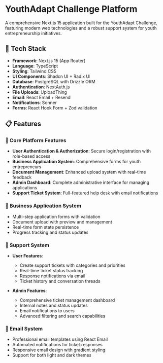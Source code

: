 # YouthAdapt Challenge Platform

A comprehensive Next.js 15 application built for the YouthAdapt Challenge, featuring modern web technologies and a robust support system for youth entrepreneurship initiatives.

## 🚀 Tech Stack

- **Framework**: Next.js 15 (App Router)
- **Language**: TypeScript
- **Styling**: Tailwind CSS
- **UI Components**: Shadcn UI + Radix UI
- **Database**: PostgreSQL with Drizzle ORM
- **Authentication**: NextAuth.js
- **File Uploads**: UploadThing
- **Email**: React Email + Resend
- **Notifications**: Sonner
- **Forms**: React Hook Form + Zod validation

## 📋 Features

### 🎯 Core Platform Features
- **User Authentication & Authorization**: Secure login/registration with role-based access
- **Business Application System**: Comprehensive forms for youth entrepreneurs
- **Document Management**: Enhanced upload system with real-time feedback
- **Admin Dashboard**: Complete administrative interface for managing applications
- **Support Ticket System**: Full-featured help desk with email notifications

### 💼 Business Application System
- Multi-step application forms with validation
- Document upload with preview and management
- Real-time form state persistence
- Progress tracking and status updates

### 🎫 Support System
- **User Features**:
  - Create support tickets with categories and priorities
  - Real-time ticket status tracking
  - Response notifications via email
  - Ticket history and conversation threads

- **Admin Features**:
  - Comprehensive ticket management dashboard
  - Internal notes and status updates
  - Email notifications to users
  - Advanced filtering and search capabilities

### 📧 Email System
- Professional email templates using React Email
- Automated notifications for ticket responses
- Responsive email design with gradient styling
- Support for both light and dark themes
